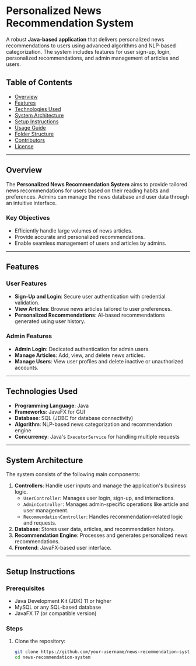 # Personalized News Recommendation System

A robust **Java-based application** that delivers personalized news recommendations to users using advanced algorithms and NLP-based categorization. The system includes features for user sign-up, login, personalized recommendations, and admin management of articles and users.

## Table of Contents
- [Overview](#overview)
- [Features](#features)
- [Technologies Used](#technologies-used)
- [System Architecture](#system-architecture)
- [Setup Instructions](#setup-instructions)
- [Usage Guide](#usage-guide)
- [Folder Structure](#folder-structure)
- [Contributors](#contributors)
- [License](#license)

---

## Overview
The **Personalized News Recommendation System** aims to provide tailored news recommendations for users based on their reading habits and preferences. Admins can manage the news database and user data through an intuitive interface.

### Key Objectives
- Efficiently handle large volumes of news articles.
- Provide accurate and personalized recommendations.
- Enable seamless management of users and articles by admins.

---

## Features

### User Features
- **Sign-Up and Login**: Secure user authentication with credential validation.
- **View Articles**: Browse news articles tailored to user preferences.
- **Personalized Recommendations**: AI-based recommendations generated using user history.

### Admin Features
- **Admin Login**: Dedicated authentication for admin users.
- **Manage Articles**: Add, view, and delete news articles.
- **Manage Users**: View user profiles and delete inactive or unauthorized accounts.

---

## Technologies Used
- **Programming Language**: Java
- **Frameworks**: JavaFX for GUI
- **Database**: SQL (JDBC for database connectivity)
- **Algorithm**: NLP-based news categorization and recommendation engine
- **Concurrency**: Java's `ExecutorService` for handling multiple requests

---

## System Architecture
The system consists of the following main components:
1. **Controllers**: Handle user inputs and manage the application's business logic.
   - `UserController`: Manages user login, sign-up, and interactions.
   - `AdminController`: Manages admin-specific operations like article and user management.
   - `RecommendationController`: Handles recommendation-related logic and requests.
2. **Database**: Stores user data, articles, and recommendation history.
3. **Recommendation Engine**: Processes and generates personalized news recommendations.
4. **Frontend**: JavaFX-based user interface.

---

## Setup Instructions

### Prerequisites
- Java Development Kit (JDK) 11 or higher
- MySQL or any SQL-based database
- JavaFX 17 (or compatible version)

### Steps
1. Clone the repository:
   ```bash
   git clone https://github.com/your-username/news-recommendation-system.git
   cd news-recommendation-system
